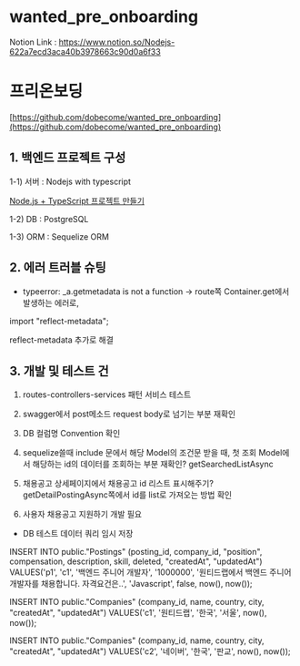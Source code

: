 # wanted_pre_onboarding

Notion Link : https://www.notion.so/Nodejs-622a7ecd3aca40b3978663c90d0a6f33

# 프리온보딩
[https://github.com/dobecome/wanted_pre_onboarding](https://github.com/dobecome/wanted_pre_onboarding)

## 1. 백엔드 프로젝트 구성

1-1) 서버 : Nodejs with typescript

[Node.js + TypeScript 프로젝트 만들기](https://offbyone.tistory.com/m/445)

1-2) DB : PostgreSQL

1-3) ORM : Sequelize ORM

## 2. 에러 트러블 슈팅

- typeerror: _a.getmetadata is not a function
→ route쪽 Container.get에서 발생하는 에러로,

import "reflect-metadata";

reflect-metadata 추가로 해결

## 3. 개발 및 테스트 건

1) routes-controllers-services 패턴 서비스 테스트

2) swagger에서 post메소드 request body로 넘기는 부분 재확인

3) DB 컬럼명 Convention 확인

4) sequelize쓸때 include 문에서 해당 Model의 조건문 받을 때, 첫 조회 Model에서 해당하는 id의 데이터를 조회하는 부분 재확인? getSearchedListAsync

5) 채용공고 상세페이지에서 채용공고 id 리스트 표시해주기? getDetailPostingAsync쪽에서 id를 list로 가져오는 방법 확인

6) 사용자 채용공고 지원하기 개발 필요

- DB 테스트 데이터 쿼리 임시 저장

INSERT INTO public."Postings"
(posting_id, company_id, "position", compensation, description, skill, deleted, "createdAt", "updatedAt")
VALUES('p1', 'c1', '백엔드 주니어 개발자', '1000000', '원티드랩에서 백엔드 주니어 개발자를 채용합니다. 자격요건은..', 'Javascript', false, now(), now());

INSERT INTO public."Companies"
(company_id, name, country, city, "createdAt", "updatedAt")
VALUES('c1', '원티드랩', '한국', '서울', now(), now());

INSERT INTO public."Companies"
(company_id, name, country, city, "createdAt", "updatedAt")
VALUES('c2', '네이버', '한국', '판교', now(), now());
